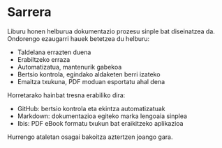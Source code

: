 # Sarrera

Liburu honen helburua dokumentazio prozesu sinple bat diseinatzea da. Ondorengo
ezaugarri hauek betetzea du helburu:

- Taldelana errazten duena
- Erabiltzeko erraza
- Automatizatua, mantenurik gabekoa
- Bertsio kontrola, egindako aldaketen berri izateko
- Emaitza txukuna, PDF moduan esportatu ahal dena

Horretarako hainbat tresna erabiliko dira:
- GitHub: bertsio kontrola eta ekintza automatizatuak
- Markdown: dokumentazioa egiteko marka lengoaia sinplea
- Ibis: PDF eBook formatu txukun bat eraikitzeko aplikazioa

Hurrengo ataletan osagai bakoitza aztertzen joango gara.

